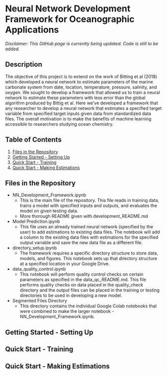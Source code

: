 # Neural Network Development Framework for Oceanographic Applications

*Disclaimer: This GitHub page is currently being updated. Code is still to be added.*

## Description
The objective of this project is to extend on the work of Bitting et al (2018) which developed a neural network to estimate parameters of the marine carbonate system from date, location, temperature, pressure, salinity, and oxygen. We sought to develop a framework that allowed us to train a neural network to estimate these parameters with less error than the global algorithm produced by Bittig et al. Here we've developed a framework that any researcher to develop a neural network that estimates a specified target variable from specified target inputs given data from standardized data files. The overall motivation is to make the benefits of machine learning accessible to researchers studying ocean chemistry. 

## Table of Contents
1. [Files in the Repository](#files-in-the-repository)
2. [Getting Started - Setting Up](#-getting-started---setting-up)
3. [Quick Start - Training](#-quick-start-training)
4. [Quick Start - Making Estimations](#quick-start-making-estimations)

## Files in the Repository
- NN_Development_Framework.ipynb
  - This is the main file of the repository. This file reads in training data, trains a model with specified inputs and outputs, and evaluates the model on given testing data.
  - More thorough README given with development_README.md
- Model Prediction.ipynb
  - This file uses an already trained neural network (specified by the user) to add estimations to existing data files. The notebook will add a column to the existing data files with estimations for the specified output variable and save the new data file as a different file.  
- directory_setup.ipynb
  - The framework requires a specific directory structure to store data, models, and figures. This notebook sets up that directory structure at a specified location in your Google Drive.
- data_quality_control.ipynb
  - This notebook will perform quality control checks on certain parameters as specified in the data_qc_README.md. This file performs quality checks on data placed in the quality_check directory and the output files can be placed in the training or testing directories to be used in developing a new model.
- Segmented Files Directory
  - This directory contains the individual Google Colab notebooks that were combined to make the larger notebook - NN_Development_Framework.ipynb.   

## Getting Started - Setting Up

## Quick Start - Training

## Quick Start - Making Estimations
